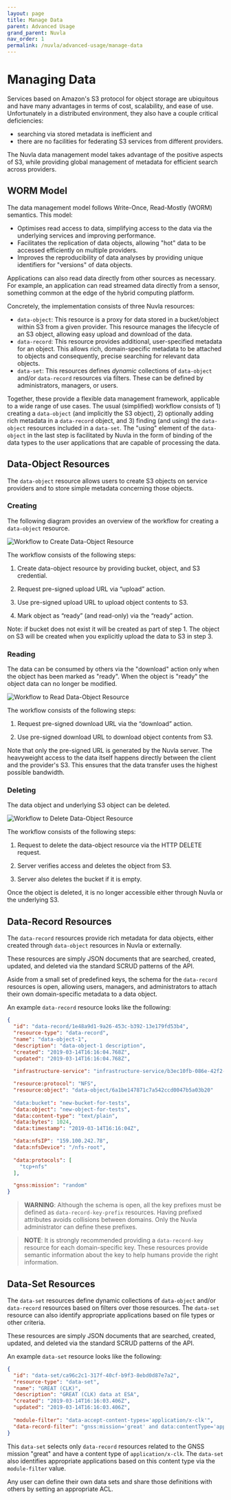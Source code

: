 ```yaml
---
layout: page
title: Manage Data
parent: Advanced Usage
grand_parent: Nuvla
nav_order: 1
permalink: /nuvla/advanced-usage/manage-data
---
```


Managing Data
=============

Services based on Amazon's S3 protocol for object storage are ubiquitous and
have many advantages in terms of cost, scalability, and ease of use.
Unfortunately in a distributed environment, they also have a couple critical
deficiencies: 
* searching via stored metadata is inefficient and 
* there are no facilities for federating S3 services from different providers.

The Nuvla data management model takes advantage of the positive aspects of S3,
while providing global management of metadata for efficient search across
providers.


## WORM Model

The data management model follows Write-Once, Read-Mostly (WORM) semantics. This
model:

- Optimises read access to data, simplifying access to the data via the
  underlying services and improving performance.
- Facilitates the replication of data objects, allowing "hot" data to be
  accessed efficiently on multiple providers.
- Improves the reproducibility of data analyses by providing unique identifiers
  for "versions" of data objects.

Applications can also read data directly from other sources as necessary. For
example, an application can read streamed data directly from a sensor, something
common at the edge of the hybrid computing platform.

Concretely, the implementation consists of three Nuvla resources:

- `data-object`: This resource is a proxy for data stored in a bucket/object
  within S3 from a given provider. This resource manages the lifecycle of an S3
  object, allowing easy upload and download of the data.
- `data-record`: This resource provides additional, user-specified metadata for
  an object. This allows rich, domain-specific metadata to be attached to
  objects and consequently, precise searching for relevant data objects.
- `data-set`: This resources defines *dynamic* collections of `data-object`
  and/or `data-record` resources via filters. These can be defined by
  administrators, managers, or users.

Together, these provide a flexible data management framework, applicable to a
wide range of use cases. The usual (simplified) workflow consists of 1) creating
a `data-object` (and implicitly the S3 object), 2) optionally adding rich
metadata in a `data-record` object, and 3) finding (and using) the `data-object`
resources included in a `data-set`. The "using" element of the `data-object` in
the last step is facilitated by Nuvla in the form of binding of the data types
to the user applications that are capable of processing the data. 

## Data-Object Resources

The `data-object` resource allows users to create S3 objects on service
providers and to store simple metadata concerning those objects.

### Creating

The following diagram provides an overview of the workflow for creating
a `data-object` resource.

![Workflow to Create Data-Object Resource](/assets/img/data-object-create.png)

The workflow consists of the following steps:

1. Create data-object resource by providing bucket, object, and S3 credential.

2. Request pre-signed upload URL via “upload” action.

3. Use pre-signed upload URL to upload object contents to S3.

4. Mark object as “ready” (and read-only) via the “ready” action.

Note: if bucket does not exist it will be created as part of step 1. The object
on S3 will be created when you explicitly upload the data to S3 in step 3.

### Reading

The data can be consumed by others via the "download" action only when the
object has been marked as "ready". When the object is "ready" the object data
can no longer be modified.

![Workflow to Read Data-Object Resource](/assets/img/data-object-read.png)

The workflow consists of the following steps:

1. Request pre-signed download URL via the “download” action.

2. Use pre-signed download URL to download object contents from S3.

Note that only the pre-signed URL is generated by the Nuvla server. The
heavyweight access to the data itself happens directly between the client and
the provider's S3. This ensures that the data transfer uses the highest possible
bandwidth.

### Deleting

The data object and underlying S3 object can be deleted. 

![Workflow to Delete Data-Object Resource](/assets/img/data-object-delete.png)

The workflow consists of the following steps:

1. Request to delete the data-object resource via the HTTP DELETE request.

2. Server verifies access and deletes the object from S3.

3. Server also deletes the bucket if it is empty.

Once the object is deleted, it is no longer accessible either through Nuvla or
the underlying S3.

## Data-Record Resources

The `data-record` resources provide rich metadata for data objects, either
created through `data-object` resources in Nuvla or externally.

These resources are simply JSON documents that are searched, created,
updated, and deleted via the standard SCRUD patterns of the API.

Aside from a small set of predefined keys, the schema for the
`data-record` resources is open, allowing users, managers, and administrators to
attach their own domain-specific metadata to a data object.

An example `data-record` resource looks like the following:

```json
{
  "id": "data-record/1e48a9d1-9a26-453c-b392-13e179fd53b4",
  "resource-type": "data-record",
  "name": "data-object-1",
  "description": "data-object-1 description",
  "created": "2019-03-14T16:16:04.768Z",
  "updated": "2019-03-14T16:16:04.768Z",
  
  "infrastructure-service": "infrastructure-service/b3ec10fb-086e-42f2-8fdb-a215f6ef2089",

  "resource:protocol": "NFS",
  "resource:object": "data-object/6a1be147871c7a542ccd0047b5a03b20"
  
  "data:bucket": "new-bucket-for-tests",
  "data:object": "new-object-for-tests",
  "data:content-type": "text/plain",
  "data:bytes": 1024,
  "data:timestamp": "2019-03-14T16:16:04Z",

  "data:nfsIP": "159.100.242.78",
  "data:nfsDevice": "/nfs-root",
  
  "data:protocols": [
    "tcp+nfs"
  ],

  "gnss:mission": "random"
}
```

> **WARNING**: Although the schema is open, all the key prefixes must
> be defined as `data-record-key-prefix` resources. Having prefixed
> attributes avoids collisions between domains. Only the Nuvla
> administrator can define these prefixes.

> **NOTE**: It is strongly recommended providing a `data-record-key`
> resource for each domain-specific key. These resources provide
> semantic information about the key to help humans provide the right
> information.


## Data-Set Resources

The `data-set` resources define dynamic collections of `data-object`
and/or `data-record` resources based on filters over those resources.
The `data-set` resource can also identify appropriate applications
based on file types or other criteria.

These resources are simply JSON documents that are searched, created,
updated, and deleted via the standard SCRUD patterns of the API.

An example `data-set` resource looks like the following:

```json
{
  "id": "data-set/ca96c2c1-317f-40cf-b9f3-8ebd0d87e7a2",
  "resource-type": "data-set",
  "name": "GREAT (CLK)",
  "description": "GREAT (CLK) data at ESA",
  "created": "2019-03-14T16:16:03.406Z",
  "updated": "2019-03-14T16:16:03.406Z",
  
  "module-filter": "data-accept-content-types='application/x-clk'",
  "data-record-filter": "gnss:mission='great' and data:contentType='application/x-clk'"
}
```

This `data-set` selects only `data-record` resources related to the
GNSS mission "great" and have a content type of
`application/x-clk`. The `data-set` also identifies appropriate
applications based on this content type via the `module-filter` value.

Any user can define their own data sets and share those definitions
with others by setting an appropriate ACL.
